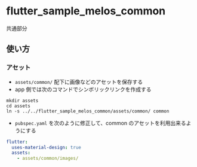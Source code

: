 # flutter_sample_melos_common

共通部分

## 使い方

### アセット

- `assets/common/` 配下に画像などのアセットを保存する
- app 側では次のコマンドでシンボリックリンクを作成する

```
mkdir assets
cd assets
ln -s ../../flutter_sample_melos_common/assets/common/ common
```

- `pubspec.yaml` を次のように修正して、common のアセットを利用出来るようにする

```yaml
flutter:
  uses-material-design: true
  assets:
    - assets/common/images/
```
